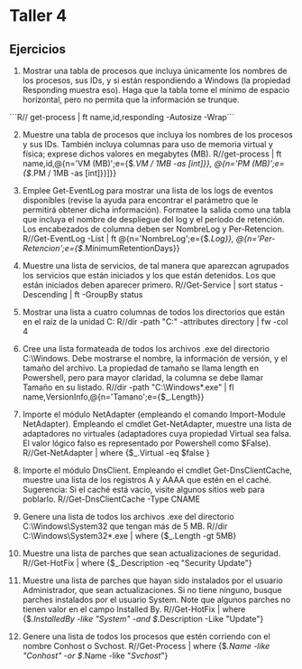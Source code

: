 # Taller 4
## Ejercicios
1. Mostrar una tabla de procesos que incluya únicamente los nombres de los procesos, sus IDs, y si están respondiendo a Windows (la propiedad Responding muestra eso). Haga que la tabla tome el mínimo de espacio horizontal, pero no permita que la información se trunque.

´´´R// get-process | ft name,id,responding -Autosize -Wrap´´´

2. Muestre una tabla de procesos que incluya los nombres de los procesos y sus IDs. También incluya columnas para uso de memoria virtual y física; exprese dichos valores en megabytes (MB).
R//get-process | ft name,id,@{n='VM (MB)';e={$_.VM / 1MB -as [int]}}, @{n='PM (MB)';e={$_.PM / 1MB -as [int]}}]}}

3. Emplee Get-EventLog para mostrar una lista de los logs de eventos disponibles (revise la ayuda para encontrar el parámetro que le permitirá obtener dicha información). Formatee la salida como una tabla que incluya el nombre de despliegue del log y el período de retención. Los encabezados de columna deben ser NombreLog y Per-Retencion.
R//Get-EventLog -List | ft @{n='NombreLog';e={$_.Log}}, @{n='Per-Retencion';e={$_.MinimumRetentionDays}}

4. Muestre una lista de servicios, de tal manera que aparezcan agrupados los servicios que están iniciados y los que están detenidos. Los que están iniciados deben aparecer primero.
R//Get-Service | sort status -Descending | ft -GroupBy status

5. Mostrar una lista a cuatro columnas de todos los directorios que están en el raíz de la unidad C:
R//dir -path "C:\" -attributes directory | fw -col 4

6. Cree una lista formateada de todos los archivos .exe del directorio C:\Windows. Debe mostrarse el nombre, la información de versión, y el tamaño del archivo. La propiedad de tamaño se llama length en Powershell, pero para mayor claridad, la columna se debe llamar Tamaño en su listado.
R//dir -path "C:\Windows\*.exe" | fl name,VersionInfo,@{n='Tamano';e={$_.Length}}

7. Importe el módulo NetAdapter (empleando el comando Import-Module NetAdapter). Empleando el cmdlet Get-NetAdapter, muestre una lista de adaptadores no virtuales (adaptadores cuya propiedad Virtual sea falsa. El valor lógico falso es representado por Powershell como $False).
R//Get-NetAdapter | where {$_.Virtual -eq $false }

8. Importe el módulo DnsClient. Empleando el cmdlet Get-DnsClientCache, muestre una lista de los registros A y AAAA que estén en el caché. Sugerencia: Si el caché está vacío, visite algunos sitios web para poblarlo.
R//Get-DnsClientCache -Type CNAME

9. Genere una lista de todos los archivos .exe del directorio C:\Windows\System32 que tengan más de 5 MB.
R//dir C:\Windows\System32\*.exe | where {$_.Length -gt 5MB}

10. Muestre una lista de parches que sean actualizaciones de seguridad.
R//Get-HotFix | where {$_.Description -eq "Security Update"}

11. Muestre una lista de parches que hayan sido instalados por el usuario Administrador, que sean actualizaciones. Si no tiene ninguno, busque parches instalados por el usuario System. Note que algunos parches no tienen valor en el campo Installed By.
R//Get-HotFix | where {$_.InstalledBy -like "*System*" -and $_.Description -Like "Update"}

12. Genere una lista de todos los procesos que estén corriendo con el nombre Conhost o Svchost.
R//Get-Process | where {$_.Name -like "*Conhost*" -or $_.Name -like "*Svchost*"}
